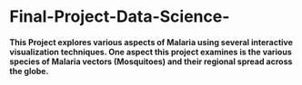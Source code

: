 # Final-Project-Data-Science-
#### This Project explores various aspects of Malaria using several interactive visualization techniques. One aspect this project examines is the various species of Malaria vectors (Mosquitoes) and their regional spread across the globe.
